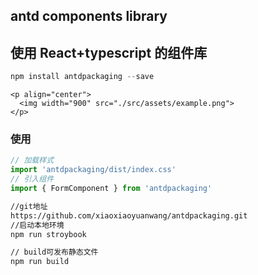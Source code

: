 ## antd components library
## 使用 React+typescript 的组件库
~~~javascript
npm install antdpackaging --save
~~~

~~~
<p align="center">
  <img width="900" src="./src/assets/example.png">
</p>
~~~
### 使用
~~~javascript
// 加载样式
import 'antdpackaging/dist/index.css'
// 引入组件
import { FormComponent } from 'antdpackaging'
~~~

~~~bash
//git地址
https://github.com/xiaoxiaoyuanwang/antdpackaging.git
//启动本地环境
npm run stroybook

// build可发布静态文件
npm run build
~~~
